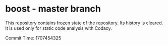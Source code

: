 # boost - master branch

This repository contains frozen state of the repository.
Its history is cleared. It is used only for static code
analysis with Codacy.

Commit Time: 1707454325